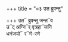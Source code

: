 +++
title = "०३ उत ब्रुवन्तु"

+++
उत᳓ ब्रुवन्तु जन्त᳓व  
उ᳓द् अग्नि᳓र् वृत्रहा᳓जनि  
धनंजयो᳓ र᳓णे-रणे